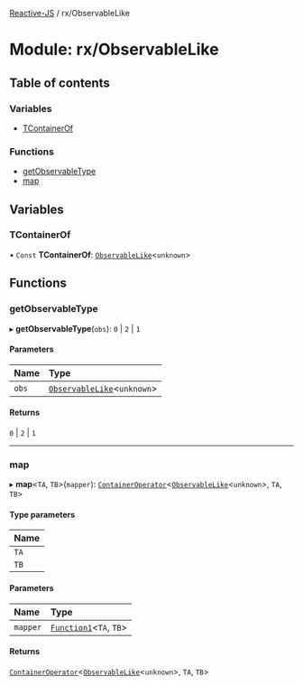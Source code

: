 [Reactive-JS](../README.md) / rx/ObservableLike

# Module: rx/ObservableLike

## Table of contents

### Variables

- [TContainerOf](rx_ObservableLike.md#tcontainerof)

### Functions

- [getObservableType](rx_ObservableLike.md#getobservabletype)
- [map](rx_ObservableLike.md#map)

## Variables

### TContainerOf

• `Const` **TContainerOf**: [`ObservableLike`](../interfaces/rx.ObservableLike.md)<`unknown`\>

## Functions

### getObservableType

▸ **getObservableType**(`obs`): ``0`` \| ``2`` \| ``1``

#### Parameters

| Name | Type |
| :------ | :------ |
| `obs` | [`ObservableLike`](../interfaces/rx.ObservableLike.md)<`unknown`\> |

#### Returns

``0`` \| ``2`` \| ``1``

___

### map

▸ **map**<`TA`, `TB`\>(`mapper`): [`ContainerOperator`](containers.md#containeroperator)<[`ObservableLike`](../interfaces/rx.ObservableLike.md)<`unknown`\>, `TA`, `TB`\>

#### Type parameters

| Name |
| :------ |
| `TA` |
| `TB` |

#### Parameters

| Name | Type |
| :------ | :------ |
| `mapper` | [`Function1`](functions.md#function1)<`TA`, `TB`\> |

#### Returns

[`ContainerOperator`](containers.md#containeroperator)<[`ObservableLike`](../interfaces/rx.ObservableLike.md)<`unknown`\>, `TA`, `TB`\>

